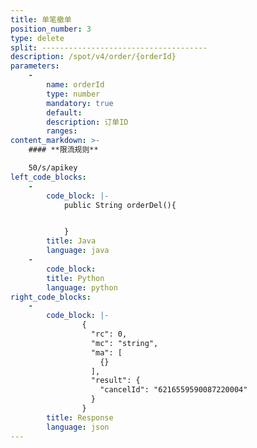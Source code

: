 ```yaml
---
title: 单笔撤单
position_number: 3
type: delete
split: -------------------------------------
description: /spot/v4/order/{orderId}
parameters:
    -
        name: orderId
        type: number
        mandatory: true
        default:
        description: 订单ID
        ranges:
content_markdown: >-
    #### **限流规则**

    50/s/apikey
left_code_blocks:
    -
        code_block: |-
            public String orderDel(){


            }
        title: Java
        language: java
    -
        code_block:
        title: Python
        language: python
right_code_blocks:
    -
        code_block: |-
                {
                  "rc": 0,
                  "mc": "string",
                  "ma": [
                    {}
                  ],
                  "result": {
                    "cancelId": "6216559590087220004"
                  }
                }
        title: Response
        language: json
---
```

